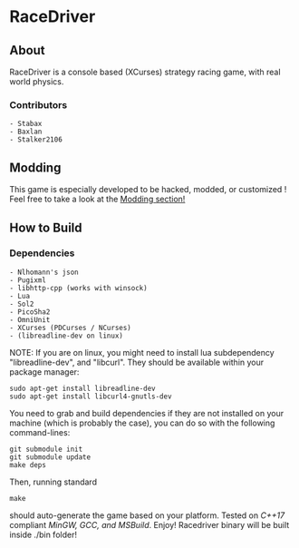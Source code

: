 
# RaceDriver

## About

RaceDriver is a console based (XCurses) strategy racing game, with real world physics.

### Contributors

	- Stabax
	- Baxlan
	- Stalker2106

## Modding ###

This game is especially developed to be hacked, modded, or customized ! Feel free to take a look at the [Modding section!](./documentation/Modding.md)

## How to Build ###

### Dependencies ###

	- Nlhomann's json
	- Pugixml
	- libhttp-cpp (works with winsock)
	- Lua
	- Sol2
	- PicoSha2
	- OmniUnit
	- XCurses (PDCurses / NCurses)
	- (libreadline-dev on linux)

NOTE: If you are on linux, you might need to install lua subdependency "libreadline-dev", and "libcurl".
			They should be available within your package manager:

    sudo apt-get install libreadline-dev
    sudo apt-get install libcurl4-gnutls-dev

You need to grab and build dependencies if they are not installed on your machine (which is probably the case),
you can do so with the following command-lines:

    git submodule init
    git submodule update
    make deps

Then, running standard

    make

should auto-generate the game based on your platform.
Tested on *C++17* compliant *MinGW, GCC, and MSBuild*.
Enjoy! Racedriver binary will be built inside ./bin folder!